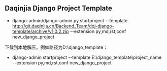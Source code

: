 ## Daqinjia Django Project Template ##

- django-admin/django-admin.py startproject --template http://git.daqinjia.cn/Backend_Team/dqj-django-template/archive/v1.0.2.zip --extension py,md,rst,conf new_django_project

下载到本地解压，例如路径为D:\django_template：
- django-admin startproject --template E:\django_template\project_name --extension py,md,rst,conf new_django_project
